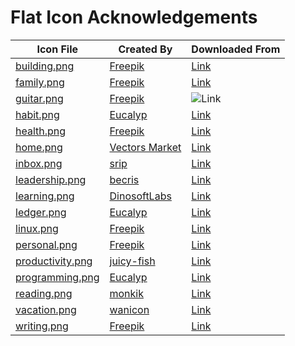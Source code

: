 # Flat Icon Acknowledgements

| Icon File                              | Created By                                                        | Downloaded From                                                    |
|----------------------------------------|-------------------------------------------------------------------|--------------------------------------------------------------------|
| [building.png](./building.png)         | [Freepik](https://www.freepik.com/)                               | [Link](https://www.flaticon.com/premium-icon/skyscraper_562460)    |
| [family.png](./family.png)             | [Freepik](https://www.freepik.com/)                               | [Link](https://www.flaticon.com/free-icon/family_2829744)          |
| [guitar.png](./guitar.png)             | [Freepik](https://www.freepik.com/)                               | ![Link](https://www.flaticon.com/free-icon/electric-guitar_355081) |
| [habit.png](./habit.png)               | [Eucalyp](https://www.flaticon.com/authors/eucalyp)               | [Link](https://www.flaticon.com/free-icon/punctuality_2083445)     |
| [health.png](./health.png)             | [Freepik](https://www.flaticon.com/authors/freepik)               | [Link](https://www.flaticon.com/premium-icon/healthcare_2382533)   |
| [home.png](./home.png)                 | [Vectors Market](https://www.flaticon.com/authors/vectors-market) | [Link](https://www.flaticon.com/free-icon/house_609803)            |
| [inbox.png](./inbox.png)               | [srip](https://www.flaticon.com/authors/srip)                     | [Link](https://www.flaticon.com/free-icon/inbox_1265899)           |
| [leadership.png](./leadership.png)     | [becris](https://www.flaticon.com/authors/becris)                 | [Link](https://www.flaticon.com/free-icon/leadership_860472)       |
| [learning.png](./learning.png)         | [DinosoftLabs](https://www.flaticon.com/authors/dinosoftlabs)     | [Link](https://www.flaticon.com/free-icon/brain_3617186)           |
| [ledger.png](./ledger.png)             | [Eucalyp](https://www.flaticon.com/authors/eucalyp)               | [Link](https://www.flaticon.com/premium-icon/ledger_3201111)       |
| [linux.png](./linux.png)               | [Freepik](https://www.freepik.com/)                               | [Link](https://www.flaticon.com/premium-icon/linux_2333187)        |
| [personal.png](./personal.png)         | [Freepik](https://www.freepik.com/)                               | [Link](https://www.flaticon.com/premium-icon/worker_2813832)       |
| [productivity.png](./productivity.png) | [juicy-fish](https://www.flaticon.com/authors/juicy-fish)         | [Link](https://www.flaticon.com/free-icon/multitasking_9005431)    |
| [programming.png](./programming.png)   | [Eucalyp](https://www.flaticon.com/authors/eucalyp)               | [Link](https://www.flaticon.com/free-icon/programing_2463510)      |
| [reading.png](./reading.png)           | [monkik](https://www.flaticon.com/authors/monkik)                | [Link](https://www.flaticon.com/free-icon/reading_3749948)         |
| [vacation.png](./vacation.png)         | [wanicon](https://www.flaticon.com/authors/wanicon)               | [Link](https://www.flaticon.com/premium-icon/vacation_3628028)     |
| [writing.png](./writing.png)           | [Freepik](https://www.freepik.com/)                               | [Link](https://www.flaticon.com/free-icon/pencil_3075908)          |
